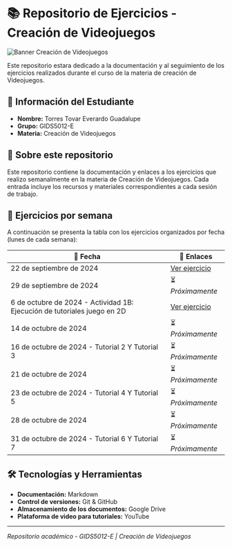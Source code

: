 # 📚 Repositorio de Ejercicios - Creación de Videojuegos

![Banner Creación de Videojuegos](https://i.blogs.es/juegos/3405/_articulos_/fotos/articulos/_articulos_-3774609.jpg)

Este repositorio estara dedicado a la documentación y al seguimiento de los ejercicios realizados durante el curso de la materia de creación de Videojuegos.

## 👤 Información del Estudiante

- **Nombre:** Torres Tovar Everardo Guadalupe
- **Grupo:** GIDS5012-E
- **Materia:** Creación de Videojuegos

## 🎯 Sobre este repositorio

Este repositorio contiene la documentación y enlaces a los ejercicios que realizo semanalmente en la materia de Creación de Videojuegos. Cada entrada incluye los recursos y materiales correspondientes a cada sesión de trabajo.

## 📅 Ejercicios por semana

A continuación se presenta la tabla con los ejercicios organizados por fecha (lunes de cada semana):

| 📆 Fecha | 🔗 Enlaces |
|----------|-----------|
| 22 de septiembre de 2024 | [Ver ejercicio](https://drive.google.com/drive/folders/1RNzAIJK0QPo333khY03vPZNgCOC-XaGB) |
| 29 de septiembre de 2024 | ⏳ _Próximamente_ |
| 6 de octubre de 2024 - Actividad 1B: Ejecución de tutoriales juego en 2D | [Ver ejercicio](https://docs.google.com/document/d/1GnL9nt8NyoojIi4_5g2_xqPNVlyQNqbK/edit) |
| 14 de octubre de 2024 | ⏳ _Próximamente_ |
| 16 de octubre de 2024 - Tutorial 2 Y Tutorial 3 | ⏳ _Próximamente_ |
| 21 de octubre de 2024 | ⏳ _Próximamente_ |
| 23 de octubre de 2024 - Tutorial 4 Y Tutorial 5 | ⏳ _Próximamente_ |
| 28 de octubre de 2024 | ⏳ _Próximamente_ |
| 31 de octubre de 2024 - Tutorial 6 Y Tutorial 7 | ⏳ _Próximamente_ |

## 🛠️ Tecnologías y Herramientas

- **Documentación:** Markdown
- **Control de versiones:** Git & GitHub
- **Almacenamiento de los documentos:** Google Drive
- **Plataforma de video para tutoriales:** YouTube

---

*Repositorio académico - GIDS5012-E | Creación de Videojuegos*